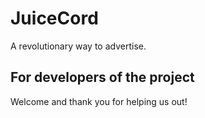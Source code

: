 # JuiceCord
A revolutionary way to advertise.

## For developers of the project
Welcome and thank you for helping us out!
